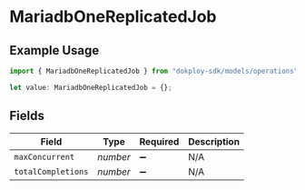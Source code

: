 # MariadbOneReplicatedJob

## Example Usage

```typescript
import { MariadbOneReplicatedJob } from "dokploy-sdk/models/operations";

let value: MariadbOneReplicatedJob = {};
```

## Fields

| Field              | Type               | Required           | Description        |
| ------------------ | ------------------ | ------------------ | ------------------ |
| `maxConcurrent`    | *number*           | :heavy_minus_sign: | N/A                |
| `totalCompletions` | *number*           | :heavy_minus_sign: | N/A                |